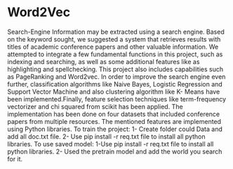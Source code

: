 # Word2Vec
Search-Engine
Information may be extracted using a search engine.
Based on the keyword sought, we suggested a system that retrieves results with titles of academic conference papers and other valuable information.
We attempted to integrate a few fundamental functions in this project, such as indexing and searching, 
as well as some additional features like as highlighting and spellchecking.
This project also includes capabilities such as PageRanking and Word2vec.
In order to improve the search engine even further, classification algorithms like Naive Bayes, Logistic Regression and Support Vector Machine and
also clustering algorithm like K- Means have been implemented.Finally, feature selection techniques 
like term-frequency vectorizer and chi squared from scikit has been applied. 
The implementation has been done on four datasets that included conference papers from multiple resources.
The mentioned features are implemented using Python libraries.
To train the project:
	1- Create folder could Data and add all doc.txt file.
	2- Use pip install -r req.txt file to install all python libraries.
To use saved model:
	1-Use pip install -r req.txt file to install all python libraries.
	2- Used the pretrain model and add the world you search for it.
